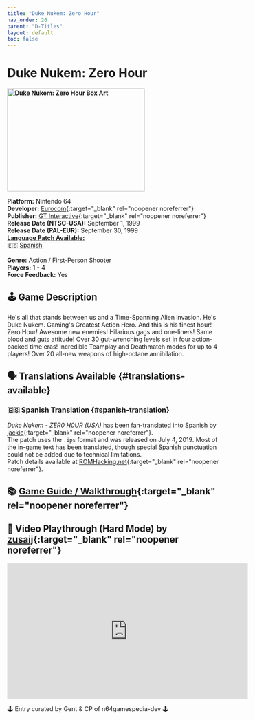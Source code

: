 ```yaml
---
title: "Duke Nukem: Zero Hour"
nav_order: 26
parent: "D-Titles"
layout: default
toc: false
---
```


# Duke Nukem: Zero Hour

<b>
<img src="https://images.launchbox-app.com/3e37afb9-6cd8-42b5-9bc0-176d796d4079.jpg" alt="Duke Nukem: Zero Hour Box Art" width="320" height="240" />
</b>

**Platform:** Nintendo 64  
**Developer:** [Eurocom](https://en.wikipedia.org/wiki/Eurocom){:target="_blank" rel="noopener noreferrer"}  
**Publisher:** [GT Interactive](https://en.wikipedia.org/wiki/Atari,_Inc._(Atari_SA_subsidiary)){:target="_blank" rel="noopener noreferrer"}  
**Release Date (NTSC-USA):** September 1, 1999  
**Release Date (PAL-EUR):** September 30, 1999  
[**Language Patch Available:**](#translations-available)<br>
🇪🇸 [Spanish](#spanish-translation)<br>  
**Genre:** Action / First-Person Shooter  
**Players:** 1 - 4  
**Force Feedback:** Yes  

## 🕹️ Game Description
He's all that stands between us and a Time-Spanning Alien invasion. He's Duke Nukem. Gaming's Greatest Action Hero. And this is his finest hour! Zero Hour! Awesome new enemies! Hilarious gags and one-liners! Same blood and guts attitude! Over 30 gut-wrenching levels set in four action-packed time eras! Incredible Teamplay and Deathmatch modes for up to 4 players! Over 20 all-new weapons of high-octane annihilation.

## 🗣️ Translations Available {#translations-available}

### 🇪🇸 Spanish Translation {#spanish-translation}
*Duke Nukem - ZER0 H0UR (USA)* has been fan-translated into Spanish by [jackic](https://www.romhacking.net/community/3960/){:target="_blank" rel="noopener noreferrer"}.  
The patch uses the `.ips` format and was released on July 4, 2019. Most of the in-game text has been translated, though special Spanish punctuation could not be added due to technical limitations.  
Patch details available at [ROMHacking.net](https://www.romhacking.net/translations/4784/){:target="_blank" rel="noopener noreferrer"}.

## 📚 [Game Guide / Walkthrough](https://gamefaqs.gamespot.com/n64/188913-duke-nukem-zero-hour/faqs/3655){:target="_blank" rel="noopener noreferrer"}

## 🎥 Video Playthrough (Hard Mode) by [zusaij](https://www.youtube.com/channel/UCEtErUqxYhQLa8MjvWRV2Ig){:target="_blank" rel="noopener noreferrer"}
<iframe width="560" height="315" src="https://www.youtube.com/embed/EpDgHkTqsQ8" title="Duke Nukem: Zero Hour Gameplay" frameborder="0" allowfullscreen></iframe>

🕹️ Entry curated by Gent & CP of n64gamespedia-dev 🕹️

<!-- Vault Format: n64gamespedia-dev -->
<!-- Protocol Source: _vault-specs/format-protocol.md -->
